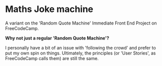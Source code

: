 # Maths Joke machine

A variant on the 'Random Quote Machine' Immediate Front End Project on FreeCodeCamp.

**Why not just a regular 'Random Quote Machine'?**

I personally have a bit of an issue with 'following the crowd' and prefer to put my own spin on things. Ultimately, the principles (or 'User Stories', as FreeCodeCamp calls them) are still the same.
